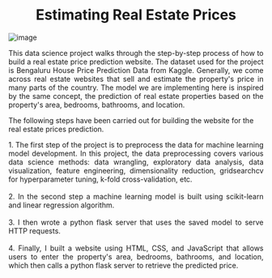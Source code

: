 <h1 align="center"> Estimating Real Estate Prices </h1>

![image](https://user-images.githubusercontent.com/110327175/223350271-ebcd81d5-1c66-4f25-a515-e5c8304da70e.jpg)




<p align="justify"> 
This data science project walks through the step-by-step process of how to build a real estate price prediction website. The dataset used for the project is Bengaluru House Price Prediction Data from Kaggle. Generally, we come across real estate websites that sell and estimate the property's price in many parts of the country. The model we are implementing here is inspired by the same concept, the prediction of real estate properties based on the property's area, bedrooms, bathrooms, and location.
</p>

The following steps have been carried out for building the website for the real estate prices prediction. <br>
<p align="justify"> 
1. The first step of the project is to preprocess the data for machine learning model development. In this project, the data preprocessing covers various data science methods: data wrangling, exploratory data analysis, data visualization, feature engineering, dimensionality reduction, gridsearchcv for hyperparameter tuning, k-fold cross-validation, etc. <br><br>
2. In the second step a machine learning model is built using scikit-learn and linear regression algorithm.<br><br>
3. I then wrote a python flask server that uses the saved model to serve HTTP requests.<br><br>
4. Finally, I built a website using HTML, CSS, and JavaScript that allows users to enter the property's area, bedrooms, bathrooms, and location, which then calls a python flask server to retrieve the predicted price.<br><br>
</p>
